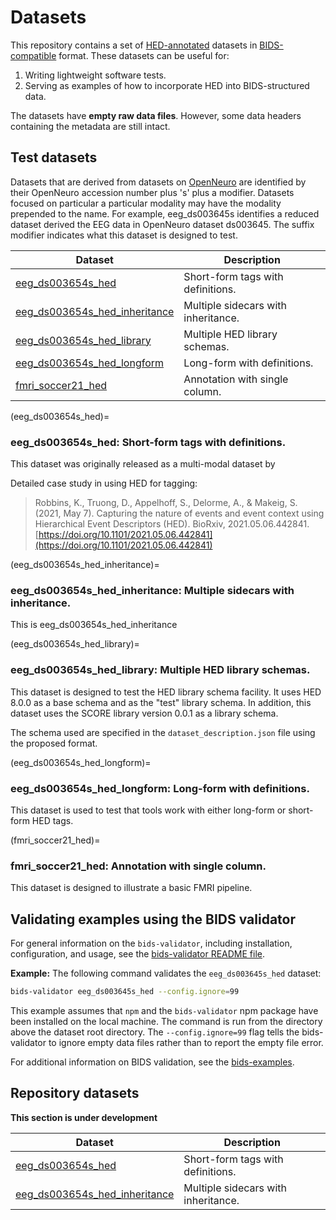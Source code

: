 # Datasets

This repository contains a set of
[HED-annotated](https://hed-specification.readthedocs.io/en/latest/index.html)
datasets in [BIDS-compatible](https://bids.neuroimaging.io/) format.
These datasets can be useful for:

1. Writing lightweight software tests.
1. Serving as examples of how to incorporate HED into BIDS-structured data.

The datasets have **empty raw data files**.
However, some data headers containing the metadata are still intact.

## Test datasets
Datasets that are derived from datasets on [OpenNeuro](https://openneuro.org)
are identified by their OpenNeuro accession number plus 's' plus a modifier.
Datasets focused on particular a particular modality may have the modality
prepended to the name.
For example, eeg_ds003645s identifies a reduced dataset derived the EEG data
in OpenNeuro dataset ds003645.
The suffix modifier indicates what this dataset is designed to test.

| Dataset | Description |
| ----------------- | ------------|
| [eeg_ds003654s_hed](eeg_ds003654s_hed)| Short-form tags with definitions. |
| [eeg_ds003654s_hed_inheritance](eeg_ds003654s_hed_inheritance) | Multiple sidecars with inheritance. |
| [eeg_ds003654s_hed_library](eeg_ds003654s_hed_library) | Multiple HED library schemas. |
| [eeg_ds003654s_hed_longform](eeg_ds003654s_hed_longform) | Long-form with definitions. |
| [fmri_soccer21_hed](fmri_soccer21_hed) | Annotation with single column. |

(eeg_ds003654s_hed)=
### eeg_ds003654s_hed: Short-form tags with definitions.

This dataset was originally released as a multi-modal dataset by 

Detailed case study in using HED for tagging:

> Robbins, K., Truong, D., Appelhoff, S., Delorme, A., & Makeig, S. (2021, May 7). 
> Capturing the nature of events and event context using Hierarchical Event Descriptors (HED). 
> BioRxiv, 2021.05.06.442841. 
> [https://doi.org/10.1101/2021.05.06.442841](https://doi.org/10.1101/2021.05.06.442841)

(eeg_ds003654s_hed_inheritance)=
### eeg_ds003654s_hed_inheritance: Multiple sidecars with inheritance.

This is eeg_ds003654s_hed_inheritance 

(eeg_ds003654s_hed_library)=
### eeg_ds003654s_hed_library: Multiple HED library schemas.

This dataset is designed to test the HED library schema facility.
It uses HED 8.0.0 as a base schema and as the "test" library schema.
In addition, this dataset uses the SCORE library version 0.0.1 as a library schema.

The schema used are specified in the `dataset_description.json` file using the 
proposed format.

(eeg_ds003654s_hed_longform)=
### eeg_ds003654s_hed_longform: Long-form with definitions.
This dataset is used to test that tools work with either long-form or short-form HED tags.

(fmri_soccer21_hed)=
### fmri_soccer21_hed: Annotation with single column.
This dataset is designed to illustrate a basic FMRI pipeline.


## Validating examples using the BIDS validator

For general information on the `bids-validator`, including installation, configuration, and usage,
see the [bids-validator README file](https://github.com/bids-standard/bids-validator#quickstart).

**Example:** The following command validates the  `eeg_ds003645s_hed` dataset:

```sh
bids-validator eeg_ds003645s_hed --config.ignore=99
```

This example assumes that `npm` and the `bids-validator` npm package
have been installed on the local machine.
The command is run from the directory above the dataset root directory.
The `--config.ignore=99` flag tells the bids-validator to ignore empty data files
rather than to report the empty file error.

For additional information on BIDS validation,
see the [bids-examples](https://github.com/bids-standard/bids-examples#readme).

## Repository datasets

**This section is under development**

| Dataset | Description |
| ----------------- | ------------|
| [eeg_ds003654s_hed](eeg_ds003654s_hed)| Short-form tags with definitions. |
| [eeg_ds003654s_hed_inheritance](eeg_ds003654s_hed_inheritance) | Multiple sidecars with inheritance. |
